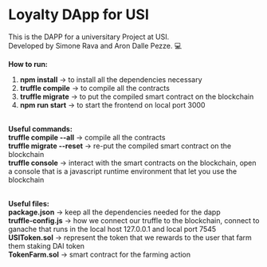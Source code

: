 # Loyalty DApp for USI <br />

This is the DAPP for a universitary Project at USI. <br />
Developed by Simone Rava and Aron Dalle Pezze. :computer: <br />

**How to run:**

1. **npm install** -> to install all the dependencies necessary <br />
2. **truffle compile** -> to compile all the contracts <br />
3. **truffle migrate** -> to put the compiled smart contract on the blockchain <br />
4. **npm run start** -> to start the frontend on local port 3000 <br />
   <br />

**Useful commands:** <br />
**truffle compile --all** -> compile all the contracts <br />
**truffle migrate --reset** -> re-put the compiled smart contract on the blockchain <br />
**truffle console** -> interact with the smart contracts on the blockchain, open a console that is a javascript runtime environment that let you use the blockchain <br />
<br />

**Useful files:** <br />
**package.json** -> keep all the dependencies needed for the dapp <br />
**truffle-config.js** -> how we connect our truffle to the blockchain, connect to ganache that runs in the local host 127.0.0.1 and local port 7545 <br />
**USIToken.sol** -> represent the token that we rewards to the user that farm them staking DAI token<br />
**TokenFarm.sol** -> smart contract for the farming action
